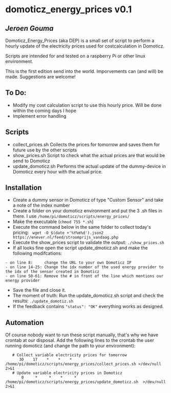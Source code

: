 # domoticz_energy_prices v0.1
## _Jeroen Gouma_

Domoticz_Energy_Prices (aka DEP) is a small set of script to perform a hourly update of the electricity prices used for costcalculation in Domoticz. 

Scripts are intended for and tested on a raspberry Pi or other linux environment.

This is the first edition send into the world. Imporvements can (and will) be made. Suggestions are welcome!

## To Do: 
- Modify my cost calculation script to use this hourly price. Will be done within the coming days I hope
- Implement error handling

## Scripts
- collect_prices.sh
Collects the prices for tomorrow and saves them for future use by the other scripts
- show_prices.sh
Script to check what the actual prices are that would be send to Domoticz
- update_domoticz.sh
Performs the actual update of the dummy-device in Domoticz every hour with the actual price.

## Installation

- Create a dummy sensor in Domoticz of type "Custom Sensor" and take a note of the index number
- Create a folder on your domoticz environment and put the 3 .sh files in there. 
 I use ```/home/pi/domoticz/scripts/energy_prices/ ```
- Make the executable (```chmod 755 *.sh```)
- Execute the command below in the same folder to collect today's pricing:
    ``` wget -O $(date +'%Y%m%d').json2 https://enever.nl/feed/stroomprijs_vandaag.php```
- Execute the show_prices script to validate the output:
``` ./show_prices.sh ```
- If all looks fine open the script update_dmoticz.sh and make the following modifcations:
```
- on line 8:     change the URL to your own Domoticz IP
- on line 14-25: Change the idx number of the used energy provider to the idx of the sensor created in Domoticz
- on line 50-61: Remove the # in front of the line which mentions our energy provider
```
- Save the file and close it.
- The moment of truth: Run the update_domoticz.sh script and check the results:
``` ./update_domotiz.sh ```
- If the feedback contains ``` "status": "OK" ``` everything works as designed.

## Automation
Of course nobody want to run these script manually, that's why we have crontab at our disposal. Add the following lines to the crontab the user running domoticz (and change the path to your environment):
```
   # Collect variable electricity prices for tomorrow
      30    17    *    *    *     /home/pi/domoticz/scripts/energy_prices/collect_prices.sh >/dev/null 2>&1
   # Update variable electricity prices in Domoticz
       0     *     *    *     *   /home/pi/domoticz/scripts/energy_prices/update_domoticz.sh  >/dev/null 2>&1
```

